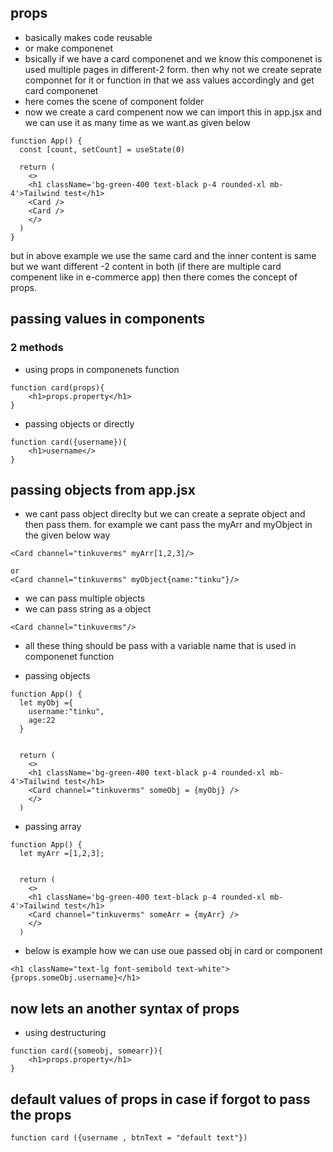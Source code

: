 ## props

- basically makes code reusable
- or make componenet
- bsically if we have a card componenet and we know this componenet is used multiple pages in different-2 form. then why not we create seprate componnet for it or function in that we ass values accordingly and get card componenet
- here comes the scene of component folder
- now we create a card compenent now we can import this in app.jsx and we can use it as many time as we want.as given below

```jascript
function App() {
  const [count, setCount] = useState(0)

  return (
    <>
    <h1 className='bg-green-400 text-black p-4 rounded-xl mb-4'>Tailwind test</h1>
    <Card />
    <Card />
    </>
  )
}
```

but in above example we use the same card and the inner content is same but we want different -2 content in both (if there are multiple card compenent like in e-commerce app) then
there comes the concept of props.

## passing values in components

### 2 methods

- using props in componenets function

```
function card(props){
    <h1>props.property</h1>
}
```

- passing objects or directly

```
function card({username}){
    <h1>username</>
}
```

## passing objects from app.jsx

- we cant pass object direclty but we can create a seprate object and then pass them.
  for example we cant pass the myArr and myObject in the given below way

```
<Card channel="tinkuverms" myArr[1,2,3]/>

or
<Card channel="tinkuverms" myObject{name:"tinku"}/>

```

- we can pass multiple objects
- we can pass string as a object

```
<Card channel="tinkuverms"/>
```

- all these thing should be pass with a variable name that is used in componenet function

- passing objects

```
function App() {
  let myObj ={
    username:"tinku",
    age:22
  }


  return (
    <>
    <h1 className='bg-green-400 text-black p-4 rounded-xl mb-4'>Tailwind test</h1>
    <Card channel="tinkuverms" someObj = {myObj} />
    </>
  )
```

- passing array

```
function App() {
  let myArr =[1,2,3];


  return (
    <>
    <h1 className='bg-green-400 text-black p-4 rounded-xl mb-4'>Tailwind test</h1>
    <Card channel="tinkuverms" someArr = {myArr} />
    </>
  )
```

- below is example how we can use oue passed obj in card or component

```
<h1 className="text-lg font-semibold text-white">{props.someObj.username}</h1>
```

## now lets an another syntax of props

- using destructuring

```
function card({someobj, somearr}){
    <h1>props.property</h1>
}
```

## default values of props in case if forgot to pass the props

```
function card ({username , btnText = "default text"})
```

